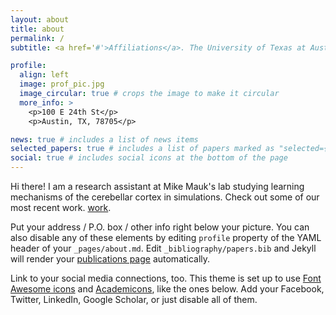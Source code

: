 ```yaml
---
layout: about
title: about
permalink: /
subtitle: <a href='#'>Affiliations</a>. The University of Texas at Austin, Center for Learning and Memory

profile:
  align: left
  image: prof_pic.jpg
  image_circular: true # crops the image to make it circular
  more_info: >
    <p>100 E 24th St</p>
    <p>Austin, TX, 78705</p>

news: true # includes a list of news items
selected_papers: true # includes a list of papers marked as "selected={true}"
social: true # includes social icons at the bottom of the page
---
```


Hi there! I am a research assistant at Mike Mauk's lab studying learning mechanisms of the cerebellar cortex in simulations. Check out some of our most recent work. [work](preprint).

Put your address / P.O. box / other info right below your picture. You can also disable any of these elements by editing `profile` property of the YAML header of your `_pages/about.md`. Edit `_bibliography/papers.bib` and Jekyll will render your [publications page](/al-folio/publications/) automatically.

Link to your social media connections, too. This theme is set up to use [Font Awesome icons](https://fontawesome.com/) and [Academicons](https://jpswalsh.github.io/academicons/), like the ones below. Add your Facebook, Twitter, LinkedIn, Google Scholar, or just disable all of them.
